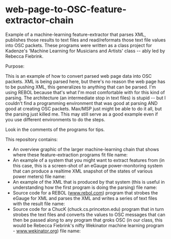 # web-page-to-OSC-feature-extractor-chain
Example of a machine-learning feature-extractor that parses XML, publishes those results to text files and read/reformats those text file values into OSC packets.  These programs were written as a class project for Kadenze's 'Machine Learning for Musicians and Artists' class -- ably led by Rebecca Fiebrink.  

Purpose:

This is an example of how to convert parsed web page data into OSC packets.  XML is being parsed here, but there's no reason the web page has to be pushing XML, this generalizes to anything that can be parsed.  I'm using REBOL because that's what I'm most comfortable with for this kind of parsing.  The architecture (an intermediate stop in text files) is stupid -- but I couldn't find a programming environment that was good at parsing AND good at creating OSC packets.  Max/MSP just might be able to do it all, but the parsing just killed me.  This may still serve as a good example even if you use different environments to do the steps.

Look in the comments of the programs for tips.

This repository contains:

- An overview graphic of the larger machine-learning chain that shows where these feature-extraction programs fit   file name:
- An example of a system that you might want to extract features from (in this case, this is a screen-shot of an eGauge power-monitoring system that can produce a realtime XML snapshot of the states of various power meters)  file name:
- An example of the XML that is produced by that system (this is useful in understanding how the first program is doing the parsing)  file name:  
- Source code for a REBOL (www.rebol.com) program that strobes the eGauge for XML and parses the XML and writes a series of text files with the result   file name:
- Source code for a ChucK (chuck.cs.princeton.edu) program that in turn strobes the text files and converts the values to OSC messages that can then be passed along to any program that groks OSC (in our class, this would be Rebecca Fiebrink's nifty Wekinator machine learning program - www.wekinator.org)  file name:
